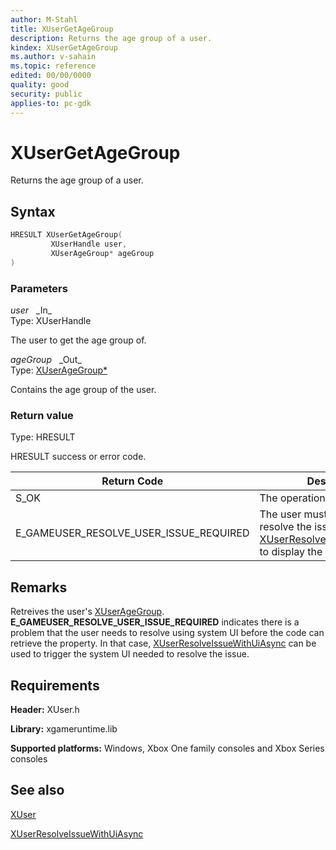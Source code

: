 ```yaml
---
author: M-Stahl
title: XUserGetAgeGroup
description: Returns the age group of a user.
kindex: XUserGetAgeGroup
ms.author: v-sahain
ms.topic: reference
edited: 00/00/0000
quality: good
security: public
applies-to: pc-gdk
---
```


# XUserGetAgeGroup

Returns the age group of a user.
  
## Syntax  
  
```cpp
HRESULT XUserGetAgeGroup(  
         XUserHandle user,  
         XUserAgeGroup* ageGroup  
)  
```  
  
### Parameters  
  
*user* &nbsp;&nbsp;\_In\_  
Type: XUserHandle  

The user to get the age group of.  

*ageGroup* &nbsp;&nbsp;\_Out\_  
Type: [XUserAgeGroup*](../enums/xuseragegroup.md)  

Contains the age group of the user.  

### Return value

Type: HRESULT
  
HRESULT success or error code.  

| Return Code           | Description             |
|-----------------------|-------------------------|
| S_OK                  | The operation succeeded. |
| E_GAMEUSER_RESOLVE_USER_ISSUE_REQUIRED | The user must use a UI to resolve the issue. Call [XUserResolveIssueWithUiAsync](xuserresolveissuewithuiasync.md) to display the UI to the user. |

## Remarks

Retreives the user's [XUserAgeGroup](../enums/xuseragegroup.md). **E_GAMEUSER_RESOLVE_USER_ISSUE_REQUIRED** indicates there is a problem that the user needs to resolve using system UI before the code can retrieve the property. In that case, [XUserResolveIssueWithUiAsync](xuserresolveissuewithuiasync.md) can be used to trigger the system UI needed to resolve the issue.
  
## Requirements  
  
**Header:** XUser.h
  
**Library:** xgameruntime.lib  
  
**Supported platforms:** Windows, Xbox One family consoles and Xbox Series consoles  
  
## See also

[XUser](../xuser_members.md)

[XUserResolveIssueWithUiAsync](xuserresolveissuewithuiasync.md)